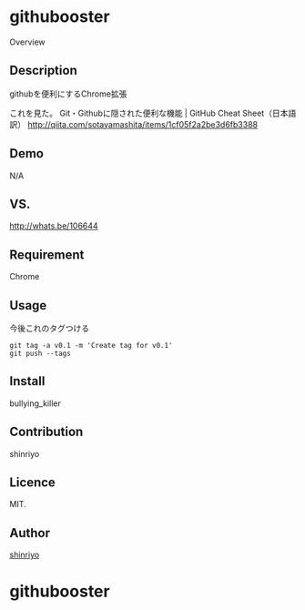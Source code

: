 githubooster
====

Overview

## Description

githubを便利にするChrome拡張

これを見た。
Git・Githubに隠された便利な機能 | GitHub Cheat Sheet（日本語訳）
http://qiita.com/sotayamashita/items/1cf05f2a2be3d6fb3388

## Demo

N/A

## VS. 

http://whats.be/106644

## Requirement

Chrome

## Usage


今後これのタグつける
```
git tag -a v0.1 -m 'Create tag for v0.1'
git push --tags
```

## Install

bullying_killer

## Contribution

shinriyo

## Licence

MIT.

## Author

[shinriyo](https://github.com/shinriyo/)

# githubooster
